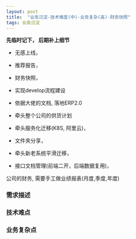 ```yaml
---
layout: post
title:  "业务沉淀-技术难度(中)-业务复杂(高)-财务快照"
tags: 业务沉淀
---
```


**先临时记下， 后期补上细节**

- 无感上线， 

- 推荐报告， 

- 财务快照，

- 实现develop流程建设

- 依据大佬的文档, 落地ERP2.0

- 牵头整个公司的供货计划
  
- 牵头服务化迁移(K8S, 阿里云)，
 
- 文件夹分享，

- 牵头新老系统平滑迁移，

- 接口文档管理(前端二开，后端数据复用)， 


公司的财务, 需要手工做业绩报表(月度,季度,年度) 


### 需求描述


### 技术难点

### 业务复杂点


